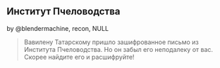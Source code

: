 ## Институт Пчеловодства 
by @blendermachine, recon, NULL

>Вавилену Татарскому пришло зашифрованное письмо из Института Пчеловодства. Но он забыл его неподалеку от вас. 
>Скорее найдите его и расшифруйте!
